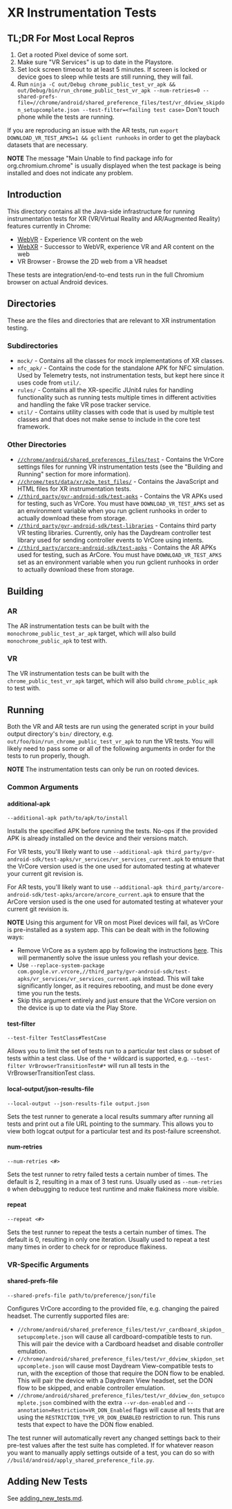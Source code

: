 # XR Instrumentation Tests

## TL;DR For Most Local Repros

1. Get a rooted Pixel device of some sort.
2. Make sure "VR Services" is up to date in the Playstore.
3. Set lock screen timeout to at least 5 minutes. If screen is locked or device
   goes to sleep while tests are still running, they will fail.
4. Run `ninja -C out/Debug chrome_public_test_vr_apk
        && out/Debug/bin/run_chrome_public_test_vr_apk
        --num-retries=0
        --shared-prefs-file=//chrome/android/shared_preference_files/test/vr_ddview_skipdon_setupcomplete.json
        --test-filter=<failing test case>`
   Don't touch phone while the tests are running.

If you are reproducing an issue with the AR tests, run
`export DOWNLOAD_VR_TEST_APKS=1 && gclient runhooks` in order to get the
playback datasets that are necessary.

**NOTE** The message "Main  Unable to find package info for org.chromium.chrome"
         is usually displayed when the test package is being installed and does
         not indicate any problem.

## Introduction

This directory contains all the Java-side infrastructure for running
instrumentation tests for XR (VR/Virtual Reality and AR/Augmented Reality)
features currently in Chrome:

* [WebVR](https://webvr.info/) - Experience VR content on the web
* [WebXR](https://immersive-web.github.io/webxr-samples/explainer.html) -
Successor to WebVR, experience VR and AR content on the web
* VR Browser - Browse the 2D web from a VR headset

These tests are integration/end-to-end tests run in the full Chromium browser on
actual Android devices.

## Directories

These are the files and directories that are relevant to XR instrumentation
testing.

### Subdirectories

* `mock/` - Contains all the classes for mock implementations of XR classes.
* `nfc_apk/` - Contains the code for the standalone APK for NFC simulation. Used
by Telemetry tests, not instrumentation tests, but kept here since it uses code
from `util/`.
* `rules/` - Contains all the XR-specific JUnit4 rules for handling
functionality such as running tests multiple times in different activities and
handling the fake VR pose tracker service.
* `util/` - Contains utility classes with code that is used by multiple test
classes and that does not make sense to include in the core test framework.

### Other Directories

* [`//chrome/android/shared_preferences_files/test`][shared_prefs_dir] -
Contains the VrCore settings files for running VR instrumentation tests (see the
"Building and Running" section for more information).
* [`//chrome/test/data/xr/e2e_test_files/`][html_dir] - Contains the JavaScript
and HTML files for XR instrumentation tests.
* [`//third_party/gvr-android-sdk/test-apks`][vr_test_apks] - Contains the VR
APKs used for testing, such as VrCore. You must have `DOWNLOAD_VR_TEST_APKS` set
as an environment variable when you run gclient runhooks in order to actually
download these from storage.
* [`//third_party/gvr-android-sdk/test-libraries`][vr_test_libraries] - Contains
third party VR testing libraries. Currently, only has the Daydream controller
test library used for sending controller events to VrCore using intents.
* [`//third_party/arcore-android-sdk/test-apks`][ar_test_apks] - Contains the AR
APKs used for testing, such as ArCore. You must have `DOWNLOAD_VR_TEST_APKS` set
as an environment variable when you run gclient runhooks in order to actually
download these from storage.

## Building

### AR

The AR instrumentation tests can be built with the
`monochrome_public_test_ar_apk` target, which will also build
`monochrome_public_apk` to test with.

### VR

The VR instrumentation tests can be built with the `chrome_public_test_vr_apk`
target, which will also build `chrome_public_apk` to test with.

## Running

Both the VR and AR tests are run using the generated script in your build output
directory's `bin/` directory, e.g. `out/foo/bin/run_chrome_public_test_vr_apk`
to run the VR tests. You will likely need to pass some or all of the following
arguments in order for the tests to run properly, though.

**NOTE** The instrumentation tests can only be run on rooted devices.

### Common Arguments

#### additional-apk

`--additional-apk path/to/apk/to/install`

Installs the specified APK before running the tests. No-ops if the provided APK
is already installed on the device and their versions match.

For VR tests, you'll likely want to use `--additional-apk
third_party/gvr-android-sdk/test-apks/vr_services/vr_services_current.apk` to
ensure that the VrCore version used is the one used for automated testing at
whatever your current git revision is.

For AR tests, you'll likely want to use `--additional-apk
third_party/arcore-android-sdk/test-apks/arcore/arcore_current.apk` to ensure
that the ArCore version used is the one used for automated testing at whatever
your current git revision is.

**NOTE** Using this argument for VR on most Pixel devices will fail, as VrCore
is pre-installed as a system app. This can be dealt with in the following ways:

* Remove VrCore as a system app by following the instructions
  [here](go/vrcore/building-and-running). This will permanently solve the issue
  unless you reflash your device.
* Use `--replace-system-package
  com.google.vr.vrcore,//third_party/gvr-android-sdk/test-apks/vr_services/vr_services_current.apk`
  instead. This will take significantly longer, as it requires rebooting, and
  must be done every time you run the tests.
* Skip this argument entirely and just ensure that the VrCore version on the
  device is up to date via the Play Store.

#### test-filter

`--test-filter TestClass#TestCase`

Allows you to limit the set of tests run to a particular test class or subset of
tests within a test class. Use of the `*` wildcard is supported, e.g.
`--test-filter VrBrowserTransitionTest#*` will run all tests in the
VrBrowserTransitionTest class.

#### local-output/json-results-file

`--local-output --json-results-file output.json`

Sets the test runner to generate a local results summary after running all tests
and print out a file URL pointing to the summary. This allows you to view both
logcat output for a particular test and its post-failure screenshot.

#### num-retries

`--num-retries <#>`

Sets the test runner to retry failed tests a certain number of times. The
default is 2, resulting in a max of 3 test runs. Usually used as `--num-retries
0` when debugging to reduce test runtime and make flakiness more visible.

#### repeat

`--repeat <#>`

Sets the test runner to repeat the tests a certain number of times. The default
is 0, resulting in only one iteration. Usually used to repeat a test many times
in order to check for or reproduce flakiness.

### VR-Specific Arguments

#### shared-prefs-file

`--shared-prefs-file path/to/preference/json/file`

Configures VrCore according to the provided file, e.g. changing the paired
headset. The currently supported files are:

* `//chrome/android/shared_preference_files/test/vr_cardboard_skipdon_setupcomplete.json`
  will cause all cardboard-compatible tests to run. This will pair the device
  with a Cardboard headset and disable controller emulation.
* `//chrome/android/shared_preference_files/test/vr_ddview_skipdon_setupcomplete.json`
  will cause most Daydream View-compatible tests to run, with the exception of
  those that require the DON flow to be enabled. This will pair the device with
  a Daydream View headset, set the DON flow to be skipped, and enable controller
  emulation.
* `//chrome/android/shared_preference_files/test/vr_ddview_don_setupcomplete.json`
  combined with the extra `--vr-don-enabled` and
  `--annotation=Restriction=VR_DON_Enabled` flags will cause all tests that
  are using the `RESTRICTION_TYPE_VR_DON_ENABLED` restriction to run. This runs
  tests that expect to have the DON flow enabled.

The test runner will automatically revert any changed settings back to their
pre-test values after the test suite has completed. If for whatever reason you
want to manually apply settings outside of a test, you can do so with
`//build/android/apply_shared_preference_file.py`.

## Adding New Tests

See [adding_new_tests.md][adding_new_tests].


[shared_prefs_dir]:
https://chromium.googlesource.com/chromium/src/+/master/chrome/android/shared_preference_files/test
[html_dir]: https://chromium.googlesource.com/chromium/src/+/master/chrome/test/data/xr/e2e_test_files
[vr_test_apks]: https://chromium.googlesource.com/chromium/src/+/master/third_party/gvr-android-sdk/test-apks
[vr_test_libraries]: https://chromium.googlesource.com/chromium/src/+/master/third_party/gvr-android-sdk/test-libraries
[ar_test_apks]: https://chromium.googlesource.com/chromium/src/+/master/third_party/arcore-android-sdk/test-apks
[adding_new_tests]:
https://chromium.googlesource.com/chromium/src/+/master/chrome/android/javatests/src/org/chromium/chrome/browser/vr/adding_new_tests.md
